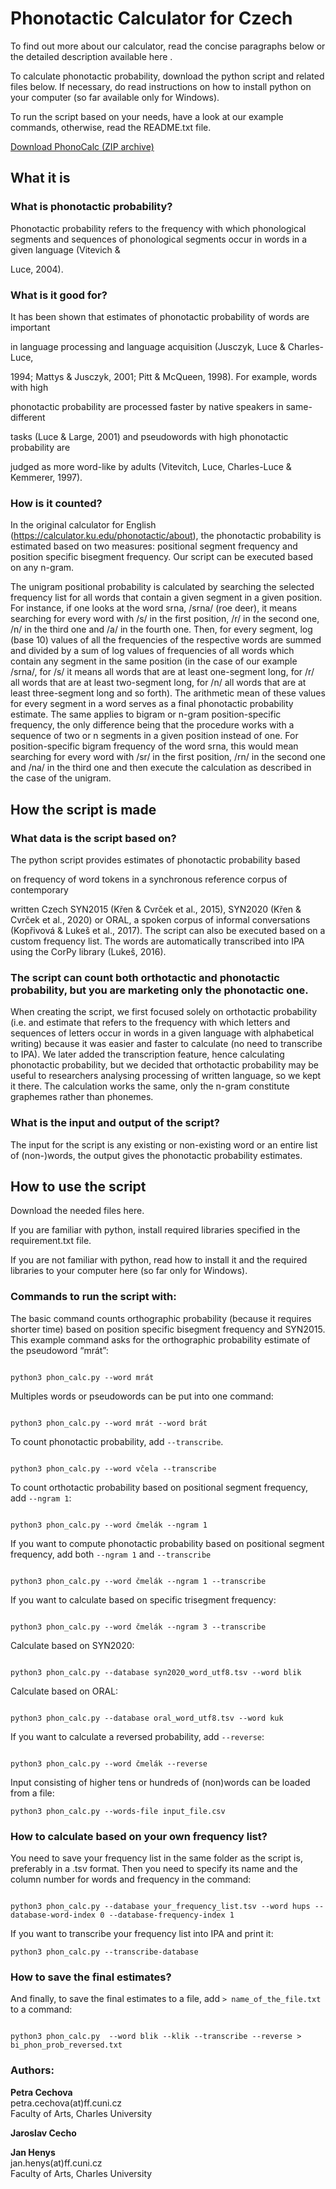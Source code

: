 


  
# Phonotactic Calculator for Czech



To find out more about our calculator, read the concise paragraphs below or the detailed description available here <to be added>.



To calculate phonotactic probability, download the python script and related files below. If necessary, do read instructions on how to install python on your computer (so far available only for Windows). 

To run the script based on your needs, have a look at our example commands, otherwise, read the README.txt file.


[Download PhonoCalc (ZIP archive)](https://github.com/phonocalc/phonocalc.github.io/raw/97e1c58662a31474d66a2523d636801ea71574a6/PhonoCalc.zip)


## What it is 



### What is phonotactic probability?

Phonotactic probability refers to the frequency with which phonological segments and sequences of phonological segments occur in words in a given language (Vitevich &

Luce, 2004).



### What is it good for?

It has been shown that estimates of phonotactic probability of words are important

in language processing and language acquisition (Jusczyk, Luce & Charles-Luce,

1994; Mattys & Jusczyk, 2001; Pitt & McQueen, 1998). For example, words with high

phonotactic probability are processed faster by native speakers in same-different

tasks (Luce & Large, 2001) and pseudowords with high phonotactic probability are

judged as more word-like by adults (Vitevitch, Luce, Charles-Luce & Kemmerer, 1997).



### How is it counted?

In the original calculator for English (https://calculator.ku.edu/phonotactic/about), the phonotactic probability is estimated based on two measures: positional segment frequency and position specific bisegment frequency. Our script can be executed based on any n-gram.

The unigram positional probability is calculated by searching the selected frequency list for all words that contain a given segment in a given position. For instance, if one looks at the word srna, /srna/ (roe deer), it means searching for every word with /s/ in the first position, /r/ in the second one, /n/ in the third one and /a/ in the fourth one. Then, for every segment, log (base 10) values of  all the frequencies of the respective words are summed and divided by a sum of log values of frequencies of all words which contain any segment in the same position (in the case of our example /srna/, for /s/ it means all words that are at least one-segment long, for /r/ all words that are at least two-segment long, for /n/ all words that are at least three-segment long and so forth). The arithmetic mean of these values for every segment in a word serves as a final phonotactic probability estimate. The same applies to bigram or n-gram position-specific frequency, the only difference being that the procedure works with a sequence of two or n segments in a given position instead of one. For position-specific bigram frequency of the word srna, this would mean searching for every word with /sr/ in the first position, /rn/ in the second one and /na/ in the third one and then execute the calculation as described in the case of the unigram.



## How the script is made



### What data is the script based on?

The python script provides estimates of phonotactic probability based

on frequency of word tokens in a synchronous reference corpus of contemporary

written Czech SYN2015 (Křen & Cvrček et al., 2015), SYN2020 (Křen & Cvrček et al., 2020) or ORAL, a spoken corpus of informal conversations (Kopřivová & Lukeš et al., 2017). The script can also be executed based on a custom frequency list. The words are automatically transcribed into IPA using the CorPy library (Lukeš, 2016). 



### The script can count both orthotactic and phonotactic probability, but you are marketing only the phonotactic one.

  

When creating the script, we first focused solely on orthotactic probability (i.e. and estimate that refers to the frequency with which letters and sequences of letters occur in words in a given language with alphabetical writing) because it was easier and faster to calculate (no need to transcribe to IPA). We later added the transcription feature, hence calculating phonotactic probability, but we decided that orthotactic probability may be useful to researchers analysing processing of written language, so we kept it there. The calculation works the same, only the n-gram constitute graphemes rather than phonemes.

  

### What is the input and output of the script?

The input for the script is any existing or non-existing word or an entire list of (non-)words, the output gives the phonotactic probability estimates.



## How to use the script



Download the needed files here.



If you are familiar with python, install required libraries specified in the requirement.txt file. 



If you are not familiar with python, read how to install it and the required libraries to your computer here (so far only for Windows). 



### Commands to run the script with:



The basic command counts orthographic probability (because it requires shorter time) based on position specific bisegment frequency and SYN2015. This example command asks for the orthographic probability estimate of the pseudoword “mrát”:

  

```

python3 phon_calc.py --word mrát

```

  

Multiples words or pseudowords can be put into one command:

```

python3 phon_calc.py --word mrát --word brát

```



To count phonotactic probability, add `--transcribe`.

```

python3 phon_calc.py --word včela --transcribe  

```



To count orthotactic probability based on positional segment frequency, add `--ngram 1`:

```

python3 phon_calc.py --word čmelák --ngram 1

```



If you want to compute phonotactic probability based on positional segment frequency, add both `--ngram 1` and `--transcribe`

```

python3 phon_calc.py --word čmelák --ngram 1 --transcribe

```



If you want to calculate based on specific trisegment frequency:

```

python3 phon_calc.py --word čmelák --ngram 3 --transcribe

```



Calculate based on SYN2020:

```

python3 phon_calc.py --database syn2020_word_utf8.tsv --word blik

```

  

Calculate based on ORAL:

```

python3 phon_calc.py --database oral_word_utf8.tsv --word kuk

```

If you want to calculate a reversed probability, add `--reverse`:
```

python3 phon_calc.py --word čmelák --reverse

```

Input consisting of higher tens or hundreds of (non)words can be loaded from a file:
```
python3 phon_calc.py --words-file input_file.csv
```



### How to calculate based on your own frequency list?

You need to save your frequency list in the same folder as the script is, preferably in a .tsv format. Then you need to specify its name and the column number for words and frequency in the command:

```

python3 phon_calc.py --database your_frequency_list.tsv --word hups --database-word-index 0 --database-frequency-index 1

```

If you want to transcribe your frequency list into IPA and print it:
```
python3 phon_calc.py --transcribe-database
```

### How to save the final estimates?
And finally, to save the final estimates to a file, add `> name_of_the_file.txt` to a command:

```

python3 phon_calc.py  --word blik --klik --transcribe --reverse > bi_phon_prob_reversed.txt
```
  
### Authors:

**Petra Cechova**<br/>
petra.cechova(at)ff.cuni.cz<br/>
Faculty of Arts, Charles University

**Jaroslav Cecho**

**Jan Henys**<br/>
jan.henys(at)ff.cuni.cz<br/>
Faculty of Arts, Charles University

